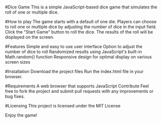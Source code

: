 
#Dice Game
This is a simple JavaScript-based dice game that simulates the roll of one or multiple dice.

#How to play
The game starts with a default of one die.
Players can choose to roll one or multiple dice by adjusting the number of dice in the input field.
Click the "Start Game" button to roll the dice.
The results of the roll will be displayed on the screen.

#Features
Simple and easy to use user interface
Option to adjust the number of dice to roll
Randomized results using JavaScript's built-in Math.random() function
Responsive design for optimal display on various screen sizes

#Installation
Download the project files
Run the index.html file in your browser.

#Requirements
A web browser that supports JavaScript
Contribute
Feel free to fork the project and submit pull requests with any improvements or bug fixes.

#Licensing
This project is licensed under the MIT License

Enjoy the game!



